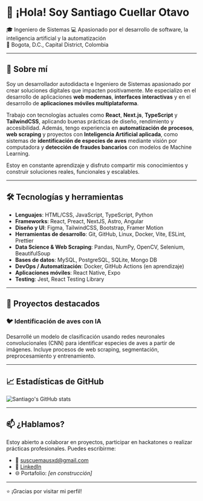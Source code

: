 # 👋 ¡Hola! Soy Santiago Cuellar Otavo

🎓 Ingeniero de Sistemas 
💻 Apasionado por el desarrollo de software, la inteligencia artificial y la automatización  
📍 Bogota, D.C., Capital District, Colombia 

---

## 🚀 Sobre mí

Soy un desarrollador autodidacta e Ingeniero de Sistemas apasionado por crear soluciones digitales que impacten positivamente. Me especializo en el desarrollo de aplicaciones **web modernas**, **interfaces interactivas** y en el desarrollo de **aplicaciones móviles multiplataforma**.

Trabajo con tecnologías actuales como **React**, **Next.js**, **TypeScript** y **TailwindCSS**, aplicando buenas prácticas de diseño, rendimiento y accesibilidad.
Además, tengo experiencia en **automatización de procesos**, **web scraping** y proyectos con **Inteligencia Artificial aplicada**, como sistemas de **identificación de especies de aves** mediante visión por computadora y **detección de fraudes bancarios** con modelos de Machine Learning.

Estoy en constante aprendizaje y disfruto compartir mis conocimientos y construir soluciones reales, funcionales y escalables.

---

## 🛠️ Tecnologías y herramientas

- **Lenguajes**: HTML/CSS, JavaScript, TypeScript, Python
- **Frameworks**: React, Preact, NextJS, Astro, Angular
- **Diseño y UI**: Figma, TailwindCSS, Bootstrap, Framer Motion 
- **Herramientas de desarrollo**: Git, GitHub, Linux, Docker, Vite, ESLint, Prettier
- **Data Science & Web Scraping**: Pandas, NumPy, OpenCV, Selenium, BeautifulSoup 
- **Bases de datos**: MySQL, PostgreSQL, SQLite, Mongo DB
- **DevOps / Automatización**: Docker, GitHub Actions (en aprendizaje)
- **Aplicaciones móviles**: React Native, Expo  
- **Testing**: Jest, React Testing Library 

---

## 📌 Proyectos destacados

### 🐦 Identificación de aves con IA
Desarrollé un modelo de clasificación usando redes neuronales convolucionales (CNN) para identificar especies de aves a partir de imágenes. Incluye procesos de web scraping, segmentación, preprocesamiento y entrenamiento.

---

## 📈 Estadísticas de GitHub

![Santiago's GitHub stats](https://github-readme-stats.vercel.app/api?username=lunarchDev&show_icons=true&theme=radical)

---

## 📫 ¿Hablamos?

Estoy abierto a colaborar en proyectos, participar en hackatones o realizar prácticas profesionales. Puedes escribirme:

- 📧 suscuemausxd@gmail.com
- 💼 [LinkedIn](https://www.linkedin.com/in/lunarchdev)
- 🌐 Portafolio: *[en construcción]*

---

⭐ ¡Gracias por visitar mi perfil!  


<!--
**lunarchDev/lunarchDev** is a ✨ _special_ ✨ repository because its `README.md` (this file) appears on your GitHub profile.

Here are some ideas to get you started:

- 🔭 I’m currently working on ...
- 🌱 I’m currently learning ...
- 👯 I’m looking to collaborate on ...
- 🤔 I’m looking for help with ...
- 💬 Ask me about ...
- 📫 How to reach me: ...
- 😄 Pronouns: ...
- ⚡ Fun fact: ...
-->
